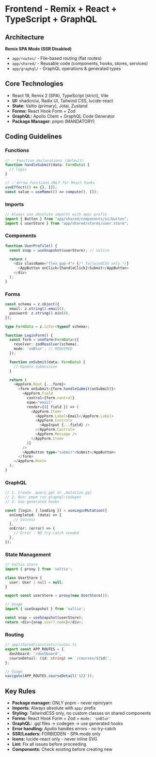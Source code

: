 # Frontend - Remix + React + TypeScript + GraphQL

## Architecture

**Remix SPA Mode (SSR Disabled)**
- `app/routes/` - File-based routing (flat routes)
- `app/shared/` - Reusable code (components, hooks, stores, services)
- `app/graphql/` - GraphQL operations & generated types

## Core Technologies

- React 19, Remix 2 (SPA), TypeScript (strict), Vite
- **UI:** shadcn/ui, Radix UI, Tailwind CSS, lucide-react
- **State:** Valtio (primary), Jotai, Zustand
- **Forms:** React Hook Form + Zod
- **GraphQL:** Apollo Client + GraphQL Code Generator
- **Package Manager:** pnpm (MANDATORY)

## Coding Guidelines

### Functions

```typescript
// ✅ Function declarations (default)
function handleSubmit(data: FormData) {
  // logic
}

// ✅ Arrow functions ONLY for React hooks
useEffect(() => {}, []);
const value = useMemo(() => compute(), []);
```

### Imports

```typescript
// Always use absolute imports with app/ prefix
import { Button } from "app/shared/components/ui/button";
import { userStore } from "app/shared/stores/user.store";
```

### Components

```typescript
function UserProfile() {
  const snap = useSnapshot(userStore); // Valtio

  return (
    <div className="flex gap-4"> {/* TailwindCSS only */}
      <AppButton onClick={handleClick}>Submit</AppButton>
    </div>
  );
}
```

### Forms

```typescript
const schema = z.object({
  email: z.string().email(),
  password: z.string().min(8),
});

type FormData = z.infer<typeof schema>;

function LoginForm() {
  const form = useForm<FormData>({
    resolver: zodResolver(schema),
    mode: 'onBlur', // REQUIRED
  });

  function onSubmit(data: FormData) {
    // Handle submission
  }

  return (
    <AppForm.Root {...form}>
      <form onSubmit={form.handleSubmit(onSubmit)}>
        <AppForm.Field
          control={form.control}
          name="email"
          render={({ field }) => (
            <AppForm.Item>
              <AppForm.Label>Email</AppForm.Label>
              <AppForm.Control>
                <AppInput {...field} />
              </AppForm.Control>
              <AppForm.Message />
            </AppForm.Item>
          )}
        />
        <AppButton type="submit">Submit</AppButton>
      </form>
    </AppForm.Root>
  );
}
```

### GraphQL

```typescript
// 1. Create .query.gql or .mutation.gql
// 2. Run: pnpm run graphql:codegen
// 3. Use generated hooks

const [login, { loading }] = useLoginMutation({
  onCompleted: (data) => {
    // Success
  },
  onError: (error) => {
    // Error - NO try-catch needed
  },
});
```

### State Management

```typescript
// Valtio store
import { proxy } from 'valtio';

class UserStore {
  user: User | null = null;
}

export const userStore = proxy(new UserStore());

// Usage
import { useSnapshot } from 'valtio';

const snap = useSnapshot(userStore);
return <div>{snap.user?.name}</div>;
```

### Routing

```typescript
// app/shared/constants/routes.ts
export const APP_ROUTES = {
  dashboard: '/dashboard',
  courseDetail: (id: string) => `/courses/${id}`,
};

// Usage
navigate(APP_ROUTES.courseDetail('123'));
```

## Key Rules

- **Package manager:** ONLY pnpm - never npm/yarn
- **Imports:** Always absolute with `app/` prefix
- **Styling:** TailwindCSS only, no custom classes on shared components
- **Forms:** React Hook Form + Zod + `mode: 'onBlur'`
- **GraphQL:** .gql files → codegen → use generated hooks
- **Error handling:** Apollo handles errors - no try-catch
- **SSR/Loaders:** FORBIDDEN - SPA mode only
- **Icons:** lucide-react only - never inline SVG
- **Lint:** Fix all issues before proceeding
- **Components:** Check existing before creating new
